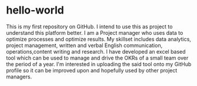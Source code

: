 # hello-world
This is my first repository on GitHub. I intend to use this as project to understand this platform better.
I am a Project manager who uses data to optimize processes and optimize results.
My skillset includes data analytics, project management, written and verbal English communication, operations,content writing and research.
I have developed an excel based tool which can be used to manage and drive the OKRs of a small team over the period of a year.
I'm interested in uploading the said tool onto my GitHub profile so it can be improved upon and hopefully used by other project managers.
